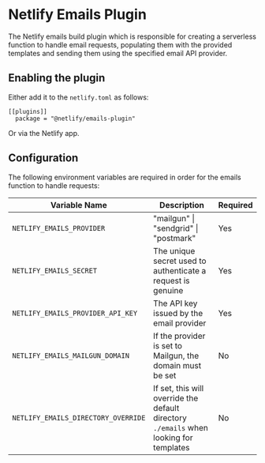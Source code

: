 # Netlify Emails Plugin

The Netlify emails build plugin which is responsible for creating a serverless function to handle email requests, populating them with the provided templates and sending them using the specified email API provider.

## Enabling the plugin

Either add it to the `netlify.toml` as follows:

```
[[plugins]]
  package = "@netlify/emails-plugin"
```

Or via the Netlify app.

## Configuration

The following environment variables are required in order for the emails function to handle requests:

| Variable Name                       | Description                                                                            | Required |
| ----------------------------------- | -------------------------------------------------------------------------------------- | -------- |
| `NETLIFY_EMAILS_PROVIDER`           | "mailgun" \| "sendgrid" \| "postmark"                                                  | Yes      |
| `NETLIFY_EMAILS_SECRET`             | The unique secret used to authenticate a request is genuine                            | Yes      |
| `NETLIFY_EMAILS_PROVIDER_API_KEY`   | The API key issued by the email provider                                               | Yes      |
| `NETLIFY_EMAILS_MAILGUN_DOMAIN`     | If the provider is set to Mailgun, the domain must be set                              | No       |
| `NETLIFY_EMAILS_DIRECTORY_OVERRIDE` | If set, this will override the default directory `./emails` when looking for templates | No       |

